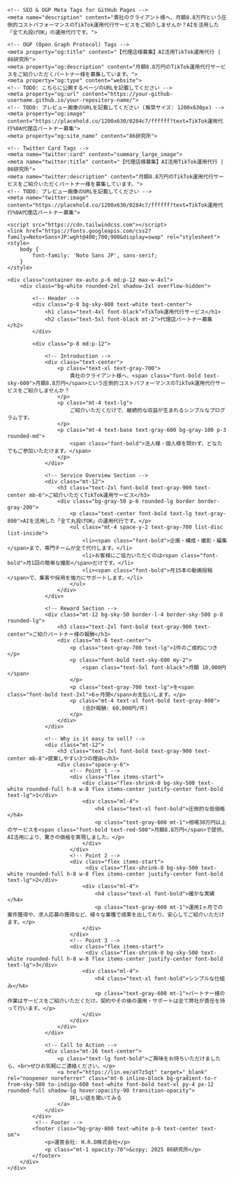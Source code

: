 
<head>
    <meta charset="UTF-8">
    <meta name="viewport" content="width=device-width, initial-scale=1.0">
    <title>【代理店様募集】AI活用TikTok運用代行 | 86研究所</title>

    <!-- SEO & OGP Meta Tags for GitHub Pages -->
    <meta name="description" content="貴社のクライアント様へ、月額8.8万円という圧倒的コストパフォーマンスのTikTok運用代行サービスをご紹介しませんか？AIを活用した「全て丸投げOK」の運用代行です。">
    
    <!-- OGP (Open Graph Protocol) Tags -->
    <meta property="og:title" content="【代理店様募集】AI活用TikTok運用代行 | 86研究所">
    <meta property="og:description" content="月額8.8万円のTikTok運用代行サービスをご紹介いただくパートナー様を募集しています。">
    <meta property="og:type" content="website">
    <!-- TODO: こちらに公開するページのURLを記載してください -->
    <meta property="og:url" content="https://your-github-username.github.io/your-repository-name/"> 
    <!-- TODO: プレビュー画像のURLを記載してください (推奨サイズ: 1200x630px) -->
    <meta property="og:image" content="https://placehold.co/1200x630/0284c7/ffffff?text=TikTok運用代行%0A代理店パートナー募集">
    <meta property="og:site_name" content="86研究所">

    <!-- Twitter Card Tags -->
    <meta name="twitter:card" content="summary_large_image">
    <meta name="twitter:title" content="【代理店様募集】AI活用TikTok運用代行 | 86研究所">
    <meta name="twitter:description" content="月額8.8万円のTikTok運用代行サービスをご紹介いただくパートナー様を募集しています。">
    <!-- TODO: プレビュー画像のURLを記載してください -->
    <meta name="twitter:image" content="https://placehold.co/1200x630/0284c7/ffffff?text=TikTok運用代行%0A代理店パートナー募集">

    <script src="https://cdn.tailwindcss.com"></script>
    <link href="https://fonts.googleapis.com/css2?family=Noto+Sans+JP:wght@400;700;900&display=swap" rel="stylesheet">
    <style>
        body {
            font-family: 'Noto Sans JP', sans-serif;
        }
    </style>
</head>
<body class="bg-gray-100">

    <div class="container mx-auto p-6 md:p-12 max-w-4xl">
        <div class="bg-white rounded-2xl shadow-2xl overflow-hidden">
            
            <!-- Header -->
            <div class="p-8 bg-sky-600 text-white text-center">
                <h1 class="text-4xl font-black">TikTok運用代行サービス</h1>
                <h2 class="text-5xl font-black mt-2">代理店パートナー募集</h2>
            </div>

            <div class="p-8 md:p-12">
                
                <!-- Introduction -->
                <div class="text-center">
                    <p class="text-xl text-gray-700">
                        貴社のクライアント様へ、<span class="font-bold text-sky-600">月額8.8万円</span>という圧倒的コストパフォーマンスのTikTok運用代行サービスをご紹介しませんか？
                    </p>
                    <p class="mt-4 text-lg">
                        ご紹介いただくだけで、継続的な収益が生まれるシンプルなプログラムです。
                    </p>
                    <p class="mt-4 text-base text-gray-600 bg-gray-100 p-3 rounded-md">
                        <span class="font-bold">法人様・個人様を問わず、どなたでもご参加いただけます。</span>
                    </p>
                </div>

                <!-- Service Overview Section -->
                <div class="mt-12">
                    <h3 class="text-2xl font-bold text-gray-900 text-center mb-6">ご紹介いただくTikTok運用サービス</h3>
                    <div class="bg-gray-50 p-6 rounded-lg border border-gray-200">
                        <p class="text-center font-bold text-lg text-gray-800">AIを活用した「全て丸投げOK」の運用代行です。</p>
                        <ul class="mt-4 space-y-2 text-gray-700 list-disc list-inside">
                            <li><span class="font-bold">企画・構成・撮影・編集</span>まで、専門チームが全て代行します。</li>
                            <li>お客様にご協力いただくのは<span class="font-bold">月1回の簡単な撮影</span>だけです。</li>
                            <li><span class="font-bold">月15本の動画投稿</span>で、集客や採用を強力にサポートします。</li>
                        </ul>
                    </div>
                </div>

                <!-- Reward Section -->
                <div class="mt-12 bg-sky-50 border-l-4 border-sky-500 p-8 rounded-lg">
                    <h3 class="text-2xl font-bold text-gray-900 text-center">ご紹介パートナー様の報酬</h3>
                    <div class="mt-6 text-center">
                        <p class="text-gray-700 text-lg">1件のご成約につき</p>
                        <p class="font-bold text-sky-600 my-2">
                            <span class="text-5xl font-black">月額 10,000円</span>
                        </p>
                        <p class="text-gray-700 text-lg">を<span class="font-bold text-2xl">6ヶ月間</span>お支払いします。</p>
                        <p class="mt-4 text-xl font-bold text-gray-800">
                            (合計報酬: 60,000円/件)
                        </p>
                    </div>
                </div>

                <!-- Why is it easy to sell? -->
                <div class="mt-12">
                    <h3 class="text-2xl font-bold text-gray-900 text-center mb-8">提案しやすい3つの理由</h3>
                    <div class="space-y-6">
                        <!-- Point 1 -->
                        <div class="flex items-start">
                            <div class="flex-shrink-0 bg-sky-500 text-white rounded-full h-8 w-8 flex items-center justify-center font-bold text-lg">1</div>
                            <div class="ml-4">
                                <h4 class="text-xl font-bold">圧倒的な低価格</h4>
                                <p class="text-gray-600 mt-1">相場30万円以上のサービスを<span class="font-bold text-red-500">月額8.8万円</span>で提供。AI活用により、驚きの価格を実現しました。</p>
                            </div>
                        </div>
                        <!-- Point 2 -->
                        <div class="flex items-start">
                             <div class="flex-shrink-0 bg-sky-500 text-white rounded-full h-8 w-8 flex items-center justify-center font-bold text-lg">2</div>
                            <div class="ml-4">
                                <h4 class="text-xl font-bold">確かな実績</h4>
                                <p class="text-gray-600 mt-1">運用1ヶ月での案件獲得や、求人応募の獲得など、様々な業種で成果を出しており、安心してご紹介いただけます。</p>
                            </div>
                        </div>
                        <!-- Point 3 -->
                        <div class="flex items-start">
                             <div class="flex-shrink-0 bg-sky-500 text-white rounded-full h-8 w-8 flex items-center justify-center font-bold text-lg">3</div>
                            <div class="ml-4">
                                <h4 class="text-xl font-bold">シンプルな仕組み</h4>
                                <p class="text-gray-600 mt-1">パートナー様の作業はサービスをご紹介いただくだけ。契約やその後の運用・サポートは全て弊社が責任を持って行います。</p>
                            </div>
                        </div>
                    </div>
                </div>
                
                <!-- Call to Action -->
                <div class="mt-16 text-center">
                    <p class="text-lg font-bold">ご興味をお持ちいただけましたら、<br>ぜひお気軽にご連絡ください。</p>
                    <a href="https://lin.ee/aY7z5qt" target="_blank" rel="noopener noreferrer" class="mt-6 inline-block bg-gradient-to-r from-sky-500 to-indigo-600 text-white font-bold text-xl py-4 px-12 rounded-full shadow-lg hover:opacity-90 transition-opacity">
                        詳しい話を聞いてみる
                    </a>
                </div>
            </div>
             <!-- Footer -->
            <footer class="bg-gray-800 text-white p-6 text-center text-sm">
                <p>運営会社: H.R.D株式会社</p>
                <p class="mt-1 opacity-70">&copy; 2025 86研究所</p>
            </footer>
        </div>
    </div>
</body>
</html>
